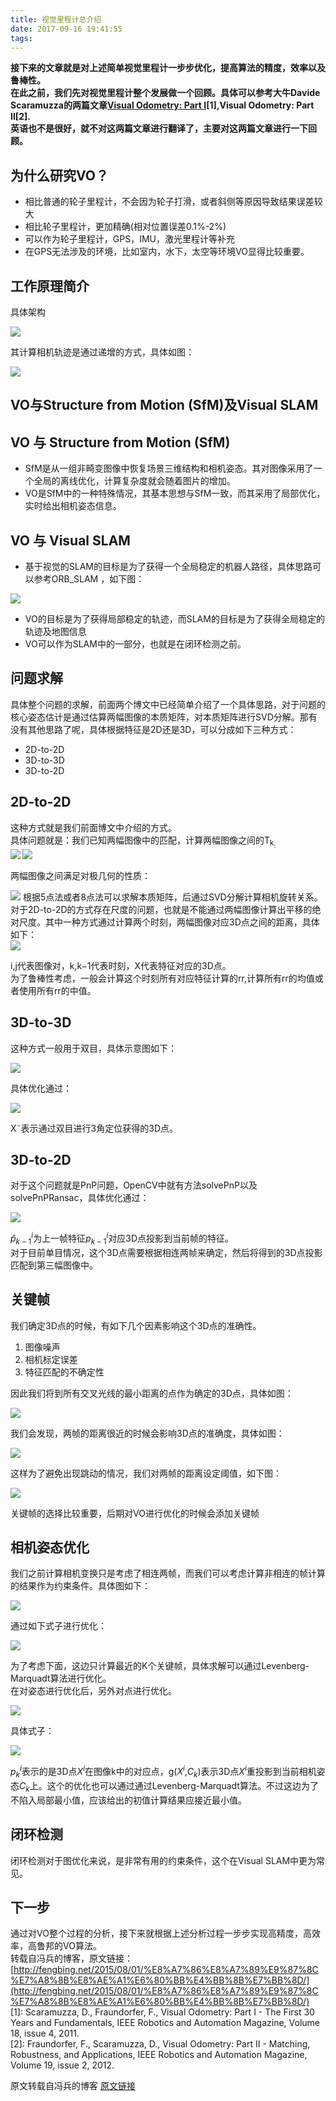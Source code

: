 ```yaml
---
title: 视觉里程计总介绍
date: 2017-09-16 19:41:55
tags:
---
```


**接下来的文章就是对上述简单视觉里程计一步步优化，提高算法的精度，效率以及鲁棒性。</br>
在此之前，我们先对视觉里程计整个发展做一个回顾。具体可以参考大牛Davide Scaramuzza的两篇文章[Visual Odometry: Part I][visi][1],Visual Odometry: Part II[2].</br>
英语也不是很好，就不对这两篇文章进行翻译了，主要对这两篇文章进行一下回顾。**<!--more-->


为什么研究VO？
--------

+ 相比普通的轮子里程计，不会因为轮子打滑，或者斜侧等原因导致结果误差较大
+ 相比轮子里程计，更加精确(相对位置误差0.1%-2%)
+ 可以作为轮子里程计，GPS，IMU，激光里程计等补充
+ 在GPS无法涉及的环境，比如室内，水下，太空等环境VO显得比较重要。


工作原理简介
---------
具体架构

![](http://7xl6tk.com1.z0.glb.clouddn.com/main_components.png)

其计算相机轨迹是通过递增的方式，具体如图：

![](http://7xl6tk.com1.z0.glb.clouddn.com/vo_illustration.png)

VO与Structure from Motion (SfM)及Visual SLAM
------

VO 与 Structure from Motion (SfM)
----

+ SfM是从一组非畸变图像中恢复场景三维结构和相机姿态。其对图像采用了一个全局的离线优化，计算复杂度就会随着图片的增加。
+ VO是SfM中的一种特殊情况，其基本思想与SfM一致，而其采用了局部优化，实时给出相机姿态信息。

VO 与 Visual SLAM
---

+ 基于视觉的SLAM的目标是为了获得一个全局稳定的机器人路径，具体思路可以参考ORB_SLAM
，如下图：

![](http://7xl6tk.com1.z0.glb.clouddn.com/orb_slam.png)

+ VO的目标是为了获得局部稳定的轨迹，而SLAM的目标是为了获得全局稳定的轨迹及地图信息
+ VO可以作为SLAM中的一部分，也就是在闭环检测之前。

问题求解
---

具体整个问题的求解，前面两个博文中已经简单介绍了一个具体思路，对于问题的核心姿态估计是通过估算两幅图像的本质矩阵，对本质矩阵进行SVD分解。那有没有其他思路了呢，具体根据特征是2D还是3D，可以分成如下三种方式：

+ 2D-to-2D
+ 3D-to-3D
+ 3D-to-2D

2D-to-2D
-----

这种方式就是我们前面博文中介绍的方式。</br>
具体问题就是：我们已知两幅图像中的匹配，计算两幅图像之间的T<sub>k<sub>:</br>
![](http://7xl6tk.com1.z0.glb.clouddn.com/image_match.png)
![](http://7xl6tk.com1.z0.glb.clouddn.com/image_match1.png)

两幅图像之间满足对极几何的性质：

![](http://7xl6tk.com1.z0.glb.clouddn.com/epipolar_geometry.png)
根据5点法或者8点法可以求解本质矩阵，后通过SVD分解计算相机旋转关系。</br>
对于2D-to-2D的方式存在尺度的问题，也就是不能通过两幅图像计算出平移的绝对尺度。其中一种方式通过计算两个时刻，两幅图像对应3D点之间的距离，具体如下：</br>
![](http://7xl6tk.com1.z0.glb.clouddn.com/compute_scale.png)

i,j代表图像对，k,k−1代表时刻，X代表特征对应的3D点。</br>
为了鲁棒性考虑，一般会计算这个时刻所有对应特征计算的rr,计算所有rr的均值或者使用所有rr的中值。

3D-to-3D
----
这种方式一般用于双目，具体示意图如下：

![](http://7xl6tk.com1.z0.glb.clouddn.com/stereo_camera.png)

具体优化通过：

![](http://7xl6tk.com1.z0.glb.clouddn.com/stereo_camera_compute.png)

X˜表示通过双目进行3角定位获得的3D点。

3D-to-2D
----

对于这个问题就是PnP问题，OpenCV中就有方法solvePnP以及solvePnPRansac，具体优化通过：

![](http://7xl6tk.com1.z0.glb.clouddn.com/3d_to_2d.png)

$\widehat{p}^i_{k−1}$为上一帧特征$p^{i}_{k-1}$对应3D点投影到当前帧的特征。</br>
对于目前单目情况，这个3D点需要根据相连两帧来确定，然后将得到的3D点投影匹配到第三幅图像中。

关键帧
---

我们确定3D点的时候，有如下几个因素影响这个3D点的准确性。

1. 图像噪声
2. 相机标定误差
3. 特征匹配的不确定性

因此我们将到所有交叉光线的最小距离的点作为确定的3D点，具体如图：

![](http://7xl6tk.com1.z0.glb.clouddn.com/triangulation1.jpg)

我们会发现，两帧的距离很近的时候会影响3D点的准确度，具体如图：

![](http://7xl6tk.com1.z0.glb.clouddn.com/triangulation2.jpg)

这样为了避免出现跳动的情况，我们对两帧的距离设定阈值，如下图：

![](http://7xl6tk.com1.z0.glb.clouddn.com/triangulation3.jpg)

关键帧的选择比较重要，后期对VO进行优化的时候会添加关键帧

相机姿态优化
-----

我们之前计算相机变换只是考虑了相连两帧，而我们可以考虑计算非相连的帧计算的结果作为约束条件。具体图如下：

![](http://7xl6tk.com1.z0.glb.clouddn.com/camera_pose_optimization.png)

通过如下式子进行优化：

![](http://7xl6tk.com1.z0.glb.clouddn.com/pose_optimization.png)

为了考虑下面，这边只计算最近的K个关键帧，具体求解可以通过Levenberg-Marquadt算法进行优化。</br>
在对姿态进行优化后，另外对点进行优化。

![](http://7xl6tk.com1.z0.glb.clouddn.com/BA.png)

具体式子：

![](http://7xl6tk.com1.z0.glb.clouddn.com/BA1.png)

$p^i_k$表示的是3D点$X^i$在图像k中的对应点，g($X^i$,$C_k$)表示3D点$X^i$重投影到当前相机姿态$C_k$上。这个的优化也可以通过通过Levenberg-Marquadt算法。不过这边为了不陷入局部最小值，应该给出的初值计算结果应接近最小值。

闭环检测
------

闭环检测对于图优化来说，是非常有用的约束条件，这个在Visual SLAM中更为常见。

下一步
----

通过对VO整个过程的分析，接下来就根据上述分析过程一步步实现高精度，高效率，高鲁邦的VO算法。</br>
转载自冯兵的博客，原文链接：[http://fengbing.net/2015/08/01/%E8%A7%86%E8%A7%89%E9%87%8C%E7%A8%8B%E8%AE%A1%E6%80%BB%E4%BB%8B%E7%BB%8D/](http://fengbing.net/2015/08/01/%E8%A7%86%E8%A7%89%E9%87%8C%E7%A8%8B%E8%AE%A1%E6%80%BB%E4%BB%8B%E7%BB%8D/)</br>
[1]: Scaramuzza, D., Fraundorfer, F., Visual Odometry: Part I - The First 30 Years and Fundamentals, IEEE Robotics and Automation Magazine, Volume 18, issue 4, 2011.</br>
[2]: Fraundorfer, F., Scaramuzza, D., Visual Odometry: Part II - Matching, Robustness, and Applications, IEEE Robotics and Automation Magazine, Volume 19, issue 2, 2012.






原文转载自冯兵的博客 [原文链接][yuan]

[yuan]:http://fengbing.net/2015/08/01/%E8%A7%86%E8%A7%89%E9%87%8C%E7%A8%8B%E8%AE%A1%E6%80%BB%E4%BB%8B%E7%BB%8D/

[visi]:http://rpg.ifi.uzh.ch/
